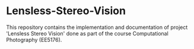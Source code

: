 # Lensless-Stereo-Vision
This repository contains the implementation and documentation of project 'Lensless Stereo Vision' done as part of the course Computational Photography (EE5176).
